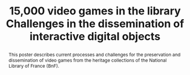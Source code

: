 ---
abstract: This poster describes current processes and challenges for the preservation
  and dissemination of video games from the heritage collections of the National Library
  of France (BnF).
creators:
- Bertrand, Élodie
- Humblot, Jean-Philippe
- Fauduet, Louise
date: null
document_url: https://services.phaidra.univie.ac.at/api/object/o:931137/download
grand_parent: iPRES
institutions: []
keywords:
- kyoto
- poster
landing_page_url: https://phaidra.univie.ac.at/o:931137
language: eng
layout: publication
license: CC BY-SA 4.0 International
notes_url: null
parent: iPRES 2017
presentation_url: null
publication_type: poster
size: 95305
source_name: iPRES
title: 15,000 video games in the library Challenges in the dissemination of interactive
  digital objects
year: 2017
---